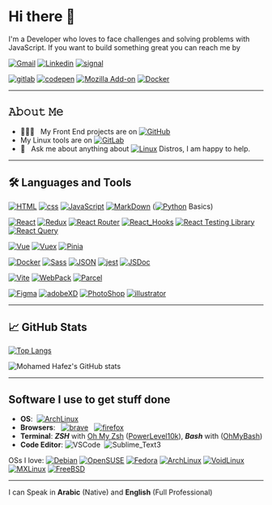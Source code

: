 # Hi there 👋

I'm a Developer who loves to face challenges and solving problems with JavaScript.
If you want to build something great you can reach me by

[![Gmail](https://img.shields.io/badge/-mohamedhafezmansour@gmail.com-c14438?style=social&logo=Gmail)](mailto:mohamedhafezmansour@gmail.com)
[![Linkedin](https://img.shields.io/badge/-Mohamed_Hafez-blue?style=social&logo=Linkedin)](https://www.linkedin.com/in/M-Hafez22/)
[![signal](https://img.shields.io/badge/-+201151018296-3B76F1?style=social&logo=signal)](https://signal.me/#p/+201151018296)

[![gitlab](https://img.shields.io/badge/-Mohamed_Hafez-800080?style=for-the-badge&logo=gitlab)](https://gitlab.com/M-Hafez22)
[![codepen](https://img.shields.io/badge/-Mohamed_Hafez-111?style=for-the-badge&logoColor=white&logo=codepen)](https://codepen.io/M-Hafez)
[![Mozilla Add-on](https://img.shields.io/badge/-Mozilla_Add--on-20123A?style=for-the-badge&logoColor=8ff7f7&logo=firefox)](https://addons.mozilla.org/en-US/firefox/user/15251328/)
[![Docker](https://img.shields.io/badge/-Docker_Profile-2497EC?style=for-the-badge&logoColor=fff&logo=docker)](https://hub.docker.com/u/mohamedhafez)

---

## 𝙰𝚋𝚘𝚞𝚝 𝙼𝚎

- 👨🏻‍💻 &nbsp; My Front End projects are on  [![GitHub](https://img.shields.io/badge/-GitHub-000?style=social&logo=GitHub)](https://github.com/M-Hafez22?tab=repositories)
- My Linux tools are on  [![GitLab](https://img.shields.io/badge/-GitLab-330F63?&logo=GitLab)](https://gitlab.com/M-Hafez22)
- 💬 &nbsp; Ask me about anything about [![Linux](https://img.shields.io/badge/-Linux-111?&logo=Linux&logoColor=fff)](https://distrowatch.com/dwres.php?resource=popularity) Distros, I am happy to help.
<!-- - CSS on  [![CodePen](https://img.shields.io/badge/-CodePen-222?&logo=CodePen)](https://codepen.io/M-Hafez) -->

---

## 🛠️ Languages and Tools

[![HTML](https://img.shields.io/badge/-HTML-333?&logo=html5)](https://html.com/)
[![css](https://img.shields.io/badge/-CSS-333?&logo=CSS3&logoColor=blue)](https://developer.mozilla.org/en-US/docs/Web/CSS)
[![JavaScript](https://img.shields.io/badge/-JavaScript-333?&logo=JavaScript)](https://www.javascript.com/)
[![MarkDown](https://img.shields.io/badge/-MarkDown-333?&logo=MarkDown)](https://www.markdownguide.org/)
([![Python](https://img.shields.io/badge/-Python-333?&logo=Python)](https://www.python.org/) Basics)

[![React](https://img.shields.io/badge/-React-005266?&logo=React)](https://github.com/M-Hafez22/islamic-prayer-times)
[![Redux](https://img.shields.io/badge/-Redux-005266?&logo=Redux)](https://github.com/M-Hafez22/To-Do-App)
[![React Router](https://img.shields.io/badge/-React_Router-005266?&logo=ReactRouter)](https://github.com/M-Hafez22/cs50x-concept)
[![React_Hooks](https://img.shields.io/badge/-React_Hooks-005266?&logo=React-Hooks)](https://github.com/M-Hafez22/islamic-prayer-times-vue)
[![React Testing Library](https://img.shields.io/badge/-React_Testing_Library-005266?&logo=React-Testing-Library)](https://testing-library.com/docs/react-testing-library/intro/)
[![React Query](https://img.shields.io/badge/-React_Query-005266?&logo=React-query)](https://github.com/M-Hafez22/trivia-questions-game)

[![Vue](https://img.shields.io/badge/-Vue-32495C?&logo=vue.js)]()
[![Vuex](https://img.shields.io/badge/-Vuex-32495C?&logo=Vuex)](https://github.com/M-Hafez22/islamic-prayer-times-vue)
[![Pinia](https://img.shields.io/badge/-Pinia-32495C?&logo=VuePinia)](https://github.com/M-Hafez22/dynamic-form-vue)

[![Docker](https://img.shields.io/badge/-Docker-333?&logo=Docker)](https://hub.docker.com/u/mohamedhafez)
[![Sass](https://img.shields.io/badge/-Sass-333?&logo=Sass)](https://sass-lang.com/)
[![JSON](https://img.shields.io/badge/-JSON-333?&logo=JSON)](https://www.json.org/json-en.html)
[![jest](https://img.shields.io/badge/-jest-333?&logo=jest)](https://jestjs.io/)
[![JSDoc](https://img.shields.io/badge/-JSDoc-333?&logo=JSDoc)](https://jsdoc.app/)

[![Vite](https://img.shields.io/badge/-Vite-333?&logo=vite)](https://github.com/M-Hafez22/dynamic-form-vue)
[![WebPack](https://img.shields.io/badge/-WebPack-333?&logo=WebPack)](https://webpack.js.org/)
[![Parcel](https://img.shields.io/badge/-Parcel-333?&logo=Parcel)](https://parceljs.org/)

[![Figma](https://img.shields.io/badge/-Figma-333?&logo=Figma)](https://www.figma.com/)
[![adobeXD](https://img.shields.io/badge/-adobeXD-333?&logo=adobeXD)](https://www.adobe.com/mena_en/products/xd.html)
[![PhotoShop](https://img.shields.io/badge/-PhotoShop-333?&logo=AdobePhotoShop)](https://www.adobe.com/products/photoshop.html)
[![illustrator](https://img.shields.io/badge/-illustrator-333?&logo=Adobeillustrator)](https://www.adobe.com/mena_en/products/illustrator.html)

---

## &#x1f4c8; GitHub Stats

[![Top Langs](https://github-readme-stats.vercel.app/api/top-langs/?username=m-hafez22&theme=tokyonight&title_color=0797fa&text_color=0094bd&icon_color=00ffff&bg_color=061621&layout=default&hide=&langs_count=10)](https://github.com/m-hafez22/github-readme-stats)

![Mohamed Hafez's GitHub stats](https://github-readme-stats.vercel.app/api?username=m-hafez22&hide=issues,contribs&count_private=true&show_icons=true&theme=tokyonight&title_color=0797fa&text_color=c9cacc&icon_color=0094bd&bg_color=061621)

---

## Software I use to get stuff done

- **OS**: &nbsp;[![ArchLinux](https://img.shields.io/badge/-Arch_Linux-333?&logo=ArchLinux)](https://archlinux.org/)
- **Browsers**:  &nbsp; [![brave](https://img.shields.io/badge/-Brave-333?&logo=brave)](https://brave.com/) &nbsp; [![firefox](https://img.shields.io/badge/-firefox-333?&logo=firefox)](https://www.mozilla.org/en-US/firefox/new/)
- **Terminal**: ***ZSH*** with [Oh My Zsh](https://ohmyz.sh/) ([PowerLevel10k](https://github.com/romkatv/powerlevel10k)), ***Bash*** with ([OhMyBash](https://github.com/ohmybash/oh-my-bash))
- **Code Editor**: ![VSCode](https://img.shields.io/badge/-VSCode-333?&logo=VisualStudioCode)&nbsp; ![Sublime_Text3](https://img.shields.io/badge/-Sublime_Text3-333?&logo=Sublime-Text)

OSs I love:
[![Debian](https://img.shields.io/badge/-Debian-333?&logo=Debian&logoColor=red)](https://www.debian.org/)
[![OpenSUSE](https://img.shields.io/badge/-OpenSUSE-333?&logo=OpenSUSE)](https://www.opensuse.org/)
[![Fedora](https://img.shields.io/badge/-Fedora-333?&logo=Fedora)](https://getfedora.org/)
[![ArchLinux](https://img.shields.io/badge/-ArchLinux-333?&logo=ArchLinux)](https://archlinux.org/)
[![VoidLinux](https://img.shields.io/badge/-Void_Linux-333?&logo=Void-linux)](https://voidlinux.org/)
[![MXLinux](https://img.shields.io/badge/-MXLinux-333?&logo=MXLinux)](https://mxlinux.org/)
[![FreeBSD](https://img.shields.io/badge/-FreeBSD-333?&logo=FreeBSD)](https://www.freebsd.org/)

---

I can Speak in **Arabic** (Native) and **English** (Full Professional)
